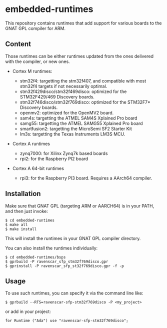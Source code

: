 # embedded-runtimes

This repository contains runtimes that add support for various boards to the
GNAT GPL compiler for ARM.

## Content

Those runtimes can be either runtimes updated from the ones delivered with the
compiler, or new ones.

* Cortex M runtimes:
  - stm32f4: targetting the stm32f407, and compatible with most stm32f4 targets
    if not necessarily optimal.
  - stm32f429disco/stm32f469disco: optimized for the STM32F429/469 Discovery
    boards.
  - stm32f746disco/stm32f769disco: optimized for the STM32F7* Discovery boards.
  - openmv2: optimized for the OpenMV2 board.
  - sam4s: targetting the ATMEL SAM4S Xplained Pro board
  - samg55: targetting the ATMEL SAMG55 Xplained Pro board
  - smartfusion2: targetting the MicroSemi SF2 Starter Kit
  - lm3s: targetting the Texas Instruments LM3S MCU.

* Cortex A runtimes
  - zynq7000: for Xilinx Zynq7k based boards
  - rpi2: for the Raspberry PI2 board

* Cortex A 64-bit runtimes
  - rpi3: for the Raspberry PI3 board. Requires a AArch64 compiler.

## Installation

Make sure that GNAT GPL (targeting ARM or AARCH64) is in your PATH, and then
just invoke:

    $ cd embedded-runtimes
    $ make all
    $ make install

This will install the runtimes in your GNAT GPL compiler directory.

You can also install the runtimes individually:

    $ cd embedded-runtimes/bsps
    $ gprbuild -P ravenscar_sfp_stm32f769disco.gpr
    $ gprinstall -P ravenscar_sfp_st32f769disco.gpr -f -p

## Usage

To use such runtimes, you can specify it via the command line like:

    $ gprbuild --RTS=ravenscar-sfp-stm32f769disco -P <my_project>

or add in your project:

    for Runtime ("Ada") use "ravenscar-sfp-stm32f769disco";
